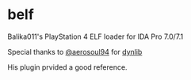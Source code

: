 # belf
Balika011's PlayStation 4 ELF loader for IDA Pro 7.0/7.1

Special thanks to [@aerosoul94](https://github.com/aerosoul94) for [dynlib](https://github.com/aerosoul94/dynlib)

His plugin prvided a good reference.
